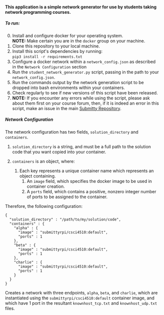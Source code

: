 #### This application is a simple network generator for use by students taking network programming courses.

##### To run:
  0. Install and configure docker for your operating system.     
     __NOTE:__ Make certain you are in the ```docker``` group on your machine.
  1. Clone this repository to your local machine.
  2. Install this script's dependencies by running:        
     ```pip3 install -r requirements.txt```
  3. Configure a docker network within a ```network_config.json``` as described in the ```Network Configuration``` section
  4. Run the ```student_network_generator.py``` script, passing in the path to your ```network_config.json```.
  5. Run the commands output by the network generation script to be dropped into bash environments within your containers.
  6. Check regularly to see if new versions of this script have been released.
  7. __NOTE:__ If you encounter any errors while using the script, please ask about them first on your course forum, then, if it is indeed an error in this script, make an issue in the main  [Submitty Repository](https://github.com/Submitty/Submitty).


##### Network Configuration
  The network configuration has two fields, ```solution_directory``` and ```containers```.
  1. ```solution_directory``` is a string, and must be a full path to the solution code that you want copied into your container.

  2. ```containers``` is an object, where:
      1. Each key represents a unique container name which represents an object containing.
          1.  An ```image``` field, which specifies the docker image to be used in container creation.
          2. A ```ports``` field, which contains a positive, nonzero integer number of ports to be assigned to the container.

  Therefore, the following configuration:
  ```
  {
    "solution_directory" : "/path/to/my/solution/code",
    "containers" : {
      "alpha" : {
        "image" : "submittyrpi/csci4510:default",
        "ports" : 1
      },
      "beta" : {
        "image" : "submittyrpi/csci4510:default",
        "ports" : 1
      },
      "charlie" : {
        "image" : "submittyrpi/csci4510:default",
        "ports" : 1
      }
    }
  }
  ```

  Creates a network with three endpoints, ```alpha```, ```beta```, and ```charlie```, which are instantiated using the ```submittyrpi/csci4510:default``` container image, and which have 1 port in the resultant ```knownhost_tcp.txt``` and ```knownhost_udp.txt``` files.
  
